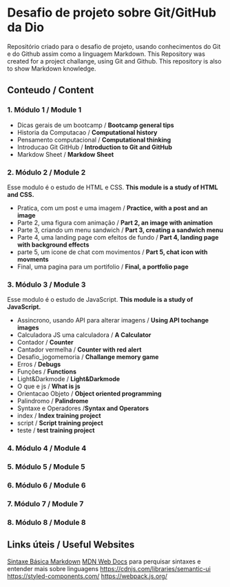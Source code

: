 # Desafio de projeto sobre Git/GitHub da Dio 
Repositório criado para o desafio de projeto, usando conhecimentos do Git e do Github assim como a linguagem Markdown.
This Repository was created for a project challange, using Git and Github. This repository is also to show Markdown knowledge.

## Conteudo / Content

### 1. Módulo 1 / Module 1

- Dicas gerais de um bootcamp / **Bootcamp general tips** 
- Historia da Computacao / **Computational history**
- Pensamento computacional / **Computational thinking**
- Introducao Git GitHub / **Introduction to Git and GitHub**
- Markdow Sheet / **Markdow Sheet**

### 2. Módulo 2 / Module 2
Esse modulo é o estudo de HTML e CSS. 
**This module is a study of HTML and CSS.**

- Pratica, com um post e uma imagem  / **Practice, with a post and an image**
- Parte 2, uma figura com animação / **Part 2, an image with animation**
- Parte 3, criando um menu sandwich / **Part 3, creating a sandwich menu**
- Parte 4, uma landing page com efeitos de fundo / **Part 4, landing page with background effects**
- parte 5, um icone de chat com movimentos / **Part 5, chat icon with movments**
- Final, uma pagina para um portifolio / **Final, a portfolio page**

### 3. Módulo 3 / Module 3
Esse modulo é o estudo de JavaScript. 
**This module is a study of JavaScript.**

- Assincrono, usando API para alterar imagens / **Using API tochange images**
- Calculadora JS uma calculadora / **A Calculator** 
- Contador / **Counter**
- Cantador vermelha / **Counter with red alert** 
- Desafio_jogomemoria / **Challange memory game**
- Erros / **Debugs**
- Funções / **Functions**
- Light&Darkmode / **Light&Darkmode**
- O que e js / **What is js**
- Orientacao Objeto / **Object oriented programming**
- Palindromo / **Palindrome** 
- Syntaxe e Operadores /**Syntax and Operators**
- index / **Index training project**
- script / **Script training project** 
- teste / **test training project**


### 4. Módulo 4 / Module 4

### 5. Módulo 5 / Module 5

### 6. Módulo 6 / Module 6

### 7. Módulo 7 / Module 7

### 8. Módulo 8 / Module 8



## Links úteis / Useful Websites

[Sintaxe Básica Markdown](https://www.markdownguide.org/basic-syntax/)
[MDN Web Docs](https://developer.mozilla.org/pt-BR/) para perquisar sintaxes e entender mais sobre linguagens
https://cdnjs.com/libraries/semantic-ui
https://styled-components.com/
https://webpack.js.org/
